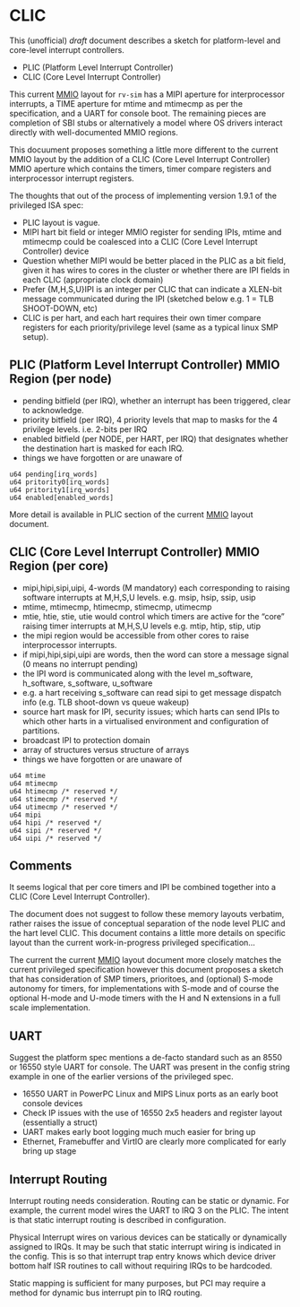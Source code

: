 # CLIC

This (unofficial) _draft_ document describes a sketch for platform-level and core-level interrupt controllers.

- PLIC (Platform Level Interrupt Controller)
- CLIC (Core Level Interrupt Controller)

This current [MMIO](mmio.md) layout for `rv-sim` has a MIPI aperture for interprocessor interrupts, a TIME aperture for mtime and mtimecmp as per the specification, and a UART for console boot. The remaining pieces are completion of SBI stubs or alternatively a model where OS drivers interact directly with well-documented MMIO regions.

This docuument proposes something a little more different to the current MMIO layout by the addition of a CLIC (Core Level Interrupt Controller) MMIO aperture which contains the timers, timer compare registers and interprocessor interrupt registers.

The thoughts that out of the process of implementing version 1.9.1 of the privileged ISA spec:

- PLIC layout is vague. 
- MIPI hart bit field or integer MMIO register for sending IPIs, mtime and mtimecmp could be coalesced into a CLIC (Core Level Interrupt Controller) device
- Question whether MIPI would be better placed in the PLIC as a bit field, given it has wires to cores in the cluster or whether there are IPI fields in each CLIC (appropriate clock domain)
- Prefer {M,H,S,U}IPI is an integer per CLIC that can indicate a XLEN-bit message communicated during the IPI (sketched below e.g. 1 = TLB SHOOT-DOWN, etc)
- CLIC is per hart, and each hart requires their own timer compare registers for each priority/privilege level (same as a typical linux SMP setup).

## PLIC (Platform Level Interrupt Controller) MMIO Region (per node)

- pending bitfield (per IRQ), whether an interrupt has been triggered, clear to acknowledge.
- priority bitfield (per IRQ), 4 priority levels that map to masks for the 4 privilege levels. i.e. 2-bits per IRQ
- enabled bitfield (per NODE, per HART, per IRQ) that designates whether the destination hart is masked for each IRQ.
- things we have forgotten or are unaware of

```
u64 pending[irq_words]
u64 pritority0[irq_words]
u64 pritority1[irq_words]
u64 enabled[enabled_words]
```
More detail is available in PLIC section of the current [MMIO](mmio.md) layout document.

## CLIC (Core Level Interrupt Controller) MMIO Region (per core)

- mipi,hipi,sipi,uipi, 4-words (M mandatory) each corresponding to raising software interrupts at M,H,S,U levels. e.g. msip, hsip, ssip, usip
- mtime, mtimecmp, htimecmp, stimecmp, utimecmp
- mtie, htie, stie, utie would control which timers are active for the “core” raising timer interrupts at M,H,S,U levels e.g. mtip, htip, stip, utip
- the mipi region would be accessible from other cores to raise interprocessor interrupts.
- if mipi,hipi,sipi,uipi are words, then the word can store a message signal (0 means no interrupt pending)
- the IPI word is communicated along with the level m_software, h_software, s_software, u_software
- e.g. a hart receiving s_software can read sipi to get message dispatch info (e.g. TLB shoot-down vs queue wakeup)
- source hart mask for IPI, security issues; which harts can send IPIs to which other harts in a virtualised environment and configuration of partitions.
- broadcast IPI to protection domain
- array of structures versus structure of arrays
- things we have forgotten or are unaware of

```
u64 mtime
u64 mtimecmp
u64 htimecmp /* reserved */
u64 stimecmp /* reserved */
u64 utimecmp /* reserved */
u64 mipi
u64 hipi /* reserved */
u64 sipi /* reserved */
u64 uipi /* reserved */
```

## Comments

It seems logical that per core timers and IPI be combined together into a CLIC (Core Level Interrupt Controller).

The document does not suggest to follow these memory layouts verbatim, rather raises the issue of conceptual separation of the node level PLIC and the hart level CLIC. This document contains a little more details on specific layout than the current work-in-progress privileged specification… 

The current the current [MMIO](mmio.md) layout document more closely matches the current privileged specification however this document proposes a sketch that has consideration of SMP timers, prioritoes, and (optional) S-mode autonomy for timers, for implementations with S-mode and of course the optional H-mode and U-mode timers with the H and N extensions in a full scale implementation.

## UART

Suggest the platform spec mentions a de-facto standard such as an 8550 or 16550 style UART for console. The UART was present in the config string example in one of the earlier versions of the privileged spec.

- 16550 UART in PowerPC Linux and MIPS Linux ports as an early boot console devices
- Check IP issues with the use of 16550 2x5 headers and register layout (essentially a struct)
- UART makes early boot logging much much easier for bring up
- Ethernet, Framebuffer and VirtIO are clearly more complicated for early bring up stage

## Interrupt Routing

Interrupt routing needs consideration. Routing can be static or dynamic. For example, the current model wires the UART to IRQ 3 on the PLIC. The intent is that static interrupt routing is described in configuration.

Physical Interrupt wires on various devices can be statically or dynamically assigned to IRQs. It may be such that static interrupt wiring is indicated in the config. This is so that interrupt trap entry knows which device driver bottom half ISR routines to call without requiring IRQs to be hardcoded.

Static mapping is sufficient for many purposes, but PCI may require a method for dynamic bus interrupt pin to IRQ routing.
